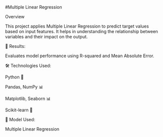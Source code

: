 #Multiple Linear Regression

Overview

This project applies Multiple Linear Regression to predict target values based on input features. It helps in understanding the relationship between variables and their impact on the output.

🎯 Results:

Evaluates model performance using R-squared and Mean Absolute Error.

🛠 Technologies Used:

Python 🐍

Pandas, NumPy 📊

Matplotlib, Seaborn 📊

Scikit-learn 🤖

📜 Model Used:

Multiple Linear Regression
